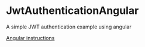 # JwtAuthenticationAngular

A simple JWT authentication example using angular

[Angular instructions](docs/angular.md)